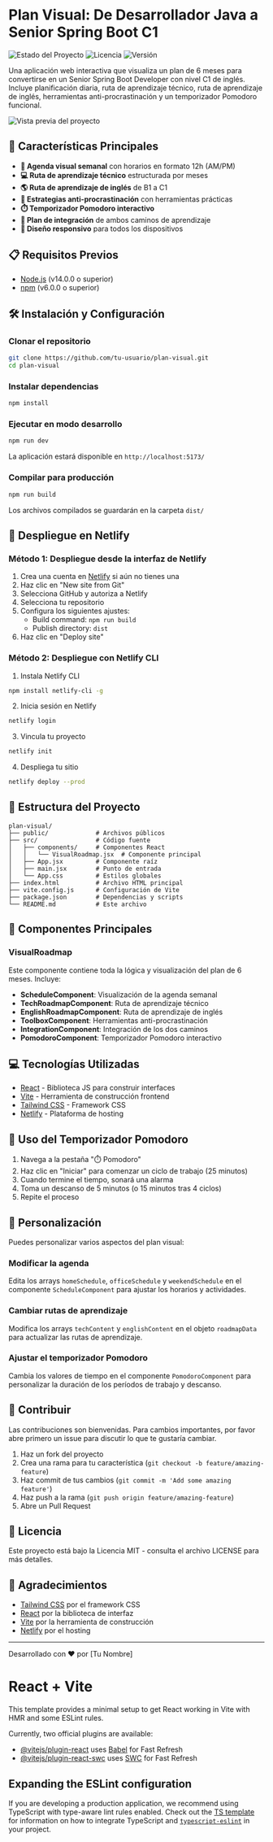 # Plan Visual: De Desarrollador Java a Senior Spring Boot C1

![Estado del Proyecto](https://img.shields.io/badge/Estado-Activo-green)
![Licencia](https://img.shields.io/badge/Licencia-MIT-blue)
![Versión](https://img.shields.io/badge/Versión-1.0.0-orange)

Una aplicación web interactiva que visualiza un plan de 6 meses para convertirse en un Senior Spring Boot Developer con nivel C1 de inglés. Incluye planificación diaria, ruta de aprendizaje técnico, ruta de aprendizaje de inglés, herramientas anti-procrastinación y un temporizador Pomodoro funcional.

![Vista previa del proyecto](https://via.placeholder.com/800x400?text=Vista+Previa+del+Proyecto)

## 🚀 Características Principales

- **📅 Agenda visual semanal** con horarios en formato 12h (AM/PM)
- **💻 Ruta de aprendizaje técnico** estructurada por meses
- **🌎 Ruta de aprendizaje de inglés** de B1 a C1
- **🧰 Estrategias anti-procrastinación** con herramientas prácticas
- **⏱️ Temporizador Pomodoro interactivo**
- **🔄 Plan de integración** de ambos caminos de aprendizaje
- **📱 Diseño responsivo** para todos los dispositivos

## 📋 Requisitos Previos

- [Node.js](https://nodejs.org/) (v14.0.0 o superior)
- [npm](https://www.npmjs.com/) (v6.0.0 o superior)

## 🛠️ Instalación y Configuración

### Clonar el repositorio

```bash
git clone https://github.com/tu-usuario/plan-visual.git
cd plan-visual
```

### Instalar dependencias

```bash
npm install
```

### Ejecutar en modo desarrollo

```bash
npm run dev
```

La aplicación estará disponible en `http://localhost:5173/`

### Compilar para producción

```bash
npm run build
```

Los archivos compilados se guardarán en la carpeta `dist/`

## 🚢 Despliegue en Netlify

### Método 1: Despliegue desde la interfaz de Netlify

1. Crea una cuenta en [Netlify](https://www.netlify.com/) si aún no tienes una
2. Haz clic en "New site from Git"
3. Selecciona GitHub y autoriza a Netlify
4. Selecciona tu repositorio
5. Configura los siguientes ajustes:
   - Build command: `npm run build`
   - Publish directory: `dist`
6. Haz clic en "Deploy site"

### Método 2: Despliegue con Netlify CLI

1. Instala Netlify CLI

```bash
npm install netlify-cli -g
```

2. Inicia sesión en Netlify

```bash
netlify login
```

3. Vincula tu proyecto

```bash
netlify init
```

4. Despliega tu sitio

```bash
netlify deploy --prod
```

## 📁 Estructura del Proyecto

```
plan-visual/
├── public/             # Archivos públicos
├── src/                # Código fuente
│   ├── components/     # Componentes React
│   │   └── VisualRoadmap.jsx  # Componente principal
│   ├── App.jsx         # Componente raíz
│   ├── main.jsx        # Punto de entrada
│   └── App.css         # Estilos globales
├── index.html          # Archivo HTML principal
├── vite.config.js      # Configuración de Vite
├── package.json        # Dependencias y scripts
└── README.md           # Este archivo
```

## 🧩 Componentes Principales

### VisualRoadmap

Este componente contiene toda la lógica y visualización del plan de 6 meses. Incluye:

- **ScheduleComponent**: Visualización de la agenda semanal
- **TechRoadmapComponent**: Ruta de aprendizaje técnico
- **EnglishRoadmapComponent**: Ruta de aprendizaje de inglés
- **ToolboxComponent**: Herramientas anti-procrastinación
- **IntegrationComponent**: Integración de los dos caminos
- **PomodoroComponent**: Temporizador Pomodoro interactivo

## 💻 Tecnologías Utilizadas

- [React](https://reactjs.org/) - Biblioteca JS para construir interfaces
- [Vite](https://vitejs.dev/) - Herramienta de construcción frontend
- [Tailwind CSS](https://tailwindcss.com/) - Framework CSS
- [Netlify](https://www.netlify.com/) - Plataforma de hosting

## 📱 Uso del Temporizador Pomodoro

1. Navega a la pestaña "⏱️ Pomodoro"
2. Haz clic en "Iniciar" para comenzar un ciclo de trabajo (25 minutos)
3. Cuando termine el tiempo, sonará una alarma
4. Toma un descanso de 5 minutos (o 15 minutos tras 4 ciclos)
5. Repite el proceso

## 🎨 Personalización

Puedes personalizar varios aspectos del plan visual:

### Modificar la agenda

Edita los arrays `homeSchedule`, `officeSchedule` y `weekendSchedule` en el componente `ScheduleComponent` para ajustar los horarios y actividades.

### Cambiar rutas de aprendizaje

Modifica los arrays `techContent` y `englishContent` en el objeto `roadmapData` para actualizar las rutas de aprendizaje.

### Ajustar el temporizador Pomodoro

Cambia los valores de tiempo en el componente `PomodoroComponent` para personalizar la duración de los períodos de trabajo y descanso.

## 🤝 Contribuir

Las contribuciones son bienvenidas. Para cambios importantes, por favor abre primero un issue para discutir lo que te gustaría cambiar.

1. Haz un fork del proyecto
2. Crea una rama para tu característica (`git checkout -b feature/amazing-feature`)
3. Haz commit de tus cambios (`git commit -m 'Add some amazing feature'`)
4. Haz push a la rama (`git push origin feature/amazing-feature`)
5. Abre un Pull Request

## 📄 Licencia

Este proyecto está bajo la Licencia MIT - consulta el archivo LICENSE para más detalles.

## 🙏 Agradecimientos

- [Tailwind CSS](https://tailwindcss.com/) por el framework CSS
- [React](https://reactjs.org/) por la biblioteca de interfaz
- [Vite](https://vitejs.dev/) por la herramienta de construcción
- [Netlify](https://www.netlify.com/) por el hosting

---

Desarrollado con ❤️ por [Tu Nombre]

# React + Vite

This template provides a minimal setup to get React working in Vite with HMR and some ESLint rules.

Currently, two official plugins are available:

- [@vitejs/plugin-react](https://github.com/vitejs/vite-plugin-react/blob/main/packages/plugin-react) uses [Babel](https://babeljs.io/) for Fast Refresh
- [@vitejs/plugin-react-swc](https://github.com/vitejs/vite-plugin-react/blob/main/packages/plugin-react-swc) uses [SWC](https://swc.rs/) for Fast Refresh

## Expanding the ESLint configuration

If you are developing a production application, we recommend using TypeScript with type-aware lint rules enabled. Check out the [TS template](https://github.com/vitejs/vite/tree/main/packages/create-vite/template-react-ts) for information on how to integrate TypeScript and [`typescript-eslint`](https://typescript-eslint.io) in your project.
